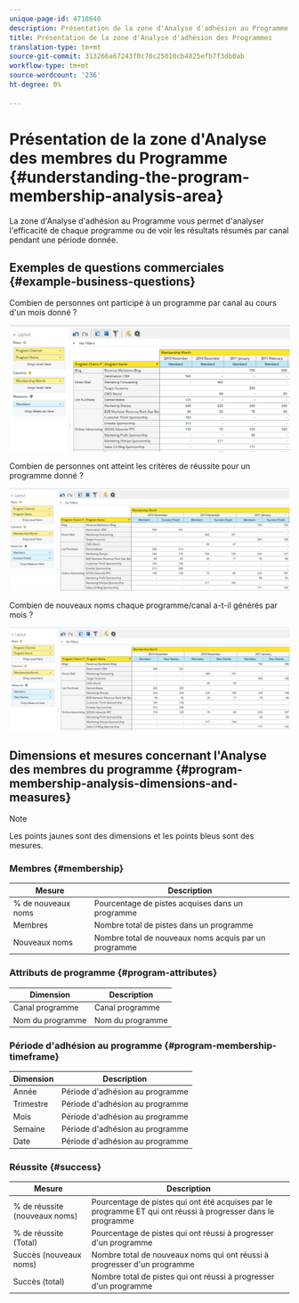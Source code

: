```yaml
---
unique-page-id: 4718640
description: Présentation de la zone d'Analyse d'adhésion au Programme - Documentation sur le marketing - Documentation sur le produit
title: Présentation de la zone d'Analyse d'adhésion des Programmes
translation-type: tm+mt
source-git-commit: 313266a67243f0c70c25010cb4825efb7f3db0ab
workflow-type: tm+mt
source-wordcount: '236'
ht-degree: 0%

---
```



# Présentation de la zone d&#39;Analyse des membres du Programme {#understanding-the-program-membership-analysis-area}

La zone d&#39;Analyse d&#39;adhésion au Programme vous permet d&#39;analyser l&#39;efficacité de chaque programme ou de voir les résultats résumés par canal pendant une période donnée.

## Exemples de questions commerciales {#example-business-questions}

Combien de personnes ont participé à un programme par canal au cours d&#39;un mois donné ?

![](assets/one-2.png)

Combien de personnes ont atteint les critères de réussite pour un programme donné ?

![](assets/two-2.png)

Combien de nouveaux noms chaque programme/canal a-t-il générés par mois ?

![](assets/three-2.png)

## Dimensions et mesures concernant l&#39;Analyse des membres du programme {#program-membership-analysis-dimensions-and-measures}

>[!NOTE]
>
>Les points jaunes sont des dimensions et les points bleus sont des mesures.

### Membres {#membership}

| Mesure | Description |
|---|---|
| % de nouveaux noms | Pourcentage de pistes acquises dans un programme |
| Membres | Nombre total de pistes dans un programme |
| Nouveaux noms | Nombre total de nouveaux noms acquis par un programme |

### Attributs de programme {#program-attributes}

| Dimension | Description |
|---|---|
| Canal programme | Canal programme |
| Nom du programme | Nom du programme |

### Période d&#39;adhésion au programme {#program-membership-timeframe}

| Dimension | Description |
|---|---|
| Année | Période d&#39;adhésion au programme |
| Trimestre | Période d&#39;adhésion au programme |
| Mois | Période d&#39;adhésion au programme |
| Semaine | Période d&#39;adhésion au programme |
| Date | Période d&#39;adhésion au programme |

### Réussite {#success}

| Mesure | Description |
|---|---|
| % de réussite (nouveaux noms) | Pourcentage de pistes qui ont été acquises par le programme ET qui ont réussi à progresser dans le programme |
| % de réussite (Total) | Pourcentage de pistes qui ont réussi à progresser d&#39;un programme |
| Succès (nouveaux noms) | Nombre total de nouveaux noms qui ont réussi à progresser d&#39;un programme |
| Succès (total) | Nombre total de pistes qui ont réussi à progresser d&#39;un programme |

